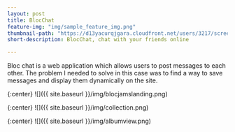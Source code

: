 ```yaml
---
layout: post
title: BlocChat
feature-img: "img/sample_feature_img.png"
thumbnail-path: "https://d13yacurqjgara.cloudfront.net/users/3217/screenshots/2030974/bloctalk_1x.png"
short-description: BlocChat, chat with your friends online

---
```

Bloc chat is a web application which allows users to post messages to each other. The problem I needed to solve in this case was to find a way to save messages and display them dynamically on the site.

{:center}
![]({{ site.baseurl }}/img/blocjamslanding.png)

{:center}
![]({{ site.baseurl }}/img/collection.png)

{:center}
![]({{ site.baseurl }}/img/albumview.png)
